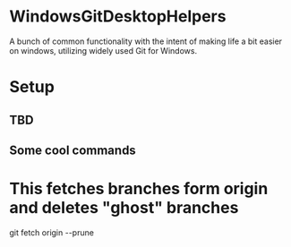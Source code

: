 # WindowsGitDesktopHelpers
A bunch of common functionality with the intent of making life a bit easier on windows, utilizing widely used Git for Windows.

# Setup
## TBD


## Some cool commands
# This fetches branches form origin and deletes "ghost" branches
git fetch origin --prune